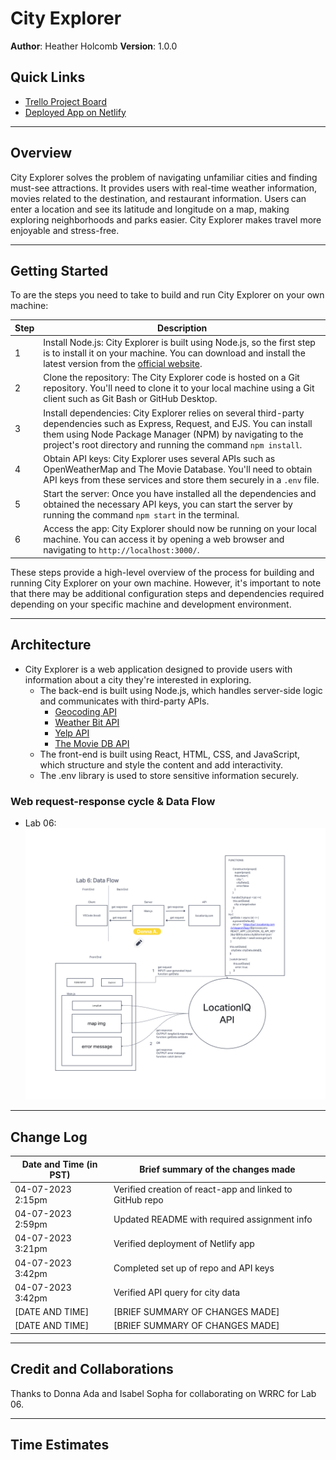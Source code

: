 # City Explorer

**Author**: Heather Holcomb
**Version**: 1.0.0 
<!-- (increment the patch/fix version number if you make more commits past your first submission) -->

## Quick Links
* [Trello Project Board](https://trello.com/b/aBkEngzn/city-explorer-module-2)
* [Deployed App on Netlify](https://city-explorer-heatherholcomb.netlify.app/)

***

## Overview

City Explorer solves the problem of navigating unfamiliar cities and finding must-see attractions. It provides users with real-time weather information, movies related to the destination, and restaurant information. Users can enter a location and see its latitude and longitude on a map, making exploring neighborhoods and parks easier. City Explorer makes travel more enjoyable and stress-free.

***

## Getting Started

To are the steps you need to take to build and run City Explorer on your own machine:

| Step | Description |
| --- | --- |
| 1 | Install Node.js: City Explorer is built using Node.js, so the first step is to install it on your machine. You can download and install the latest version from the [official website](https://nodejs.org/en/download/). |
| 2 | Clone the repository: The City Explorer code is hosted on a Git repository. You'll need to clone it to your local machine using a Git client such as Git Bash or GitHub Desktop. |
| 3 | Install dependencies: City Explorer relies on several third-party dependencies such as Express, Request, and EJS. You can install them using Node Package Manager (NPM) by navigating to the project's root directory and running the command `npm install`. |
| 4 | Obtain API keys: City Explorer uses several APIs such as OpenWeatherMap and The Movie Database. You'll need to obtain API keys from these services and store them securely in a `.env` file. |
| 5 | Start the server: Once you have installed all the dependencies and obtained the necessary API keys, you can start the server by running the command `npm start` in the terminal. |
| 6 | Access the app: City Explorer should now be running on your local machine. You can access it by opening a web browser and navigating to `http://localhost:3000/`. |

These steps provide a high-level overview of the process for building and running City Explorer on your own machine. However, it's important to note that there may be additional configuration steps and dependencies required depending on your specific machine and development environment.

***

## Architecture

* City Explorer is a web application designed to provide users with information about a city they're interested in exploring.
    * The back-end is built using Node.js, which handles server-side logic and communicates with third-party APIs.
        * [Geocoding API](https://locationiq.com/)
        * [Weather Bit API](https://www.weatherbit.io/)
        * [Yelp API](https://www.yelp.com/developers/documentation/v3/business_search)
        * [The Movie DB API](https://developers.themoviedb.org/3/getting-started/introduction)
    * The front-end is built using React, HTML, CSS, and JavaScript, which structure and style the content and add interactivity.
    * The .env library is used to store sensitive information securely.

### Web request-response cycle & Data Flow
* Lab 06: 
![lab06_WRRC](public/assets/lab06_WRRC.png)

<!-- Provide a detailed description of the application design. What technologies (languages, libraries, etc) you're using, and any other relevant design information. -->

***

## Change Log

| Date and Time (in PST) | Brief summary of the changes made |
| --- | --- |
| 04-07-2023 2:15pm | Verified creation of react-app and linked to GitHub repo |
| 04-07-2023 2:59pm | Updated README with required assignment info |
| 04-07-2023 3:21pm | Verified deployment of Netlify app |
| 04-07-2023 3:42pm | Completed set up of repo and API keys |
| 04-07-2023 3:42pm | Verified API query for city data |
| [DATE AND TIME] | [BRIEF SUMMARY OF CHANGES MADE] |
| [DATE AND TIME] | [BRIEF SUMMARY OF CHANGES MADE] |


<!-- Use this area to document the iterative changes made to your application as each feature is successfully implemented. Use time stamps. Here's an example:

01-01-2001 4:59pm - Application now has a fully-functional express server, with a GET route for the location resource. -->

***

## Credit and Collaborations
<!-- Give credit (and a link) to other people or resources that helped you build this application. -->

Thanks to Donna Ada and Isabel Sopha for collaborating on WRRC for Lab 06. 

***

## Time Estimates



